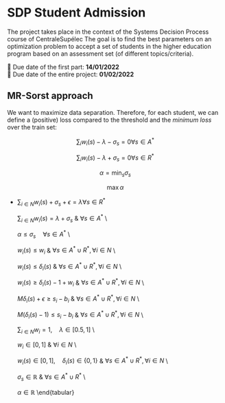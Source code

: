 # SDP Student Admission

The project takes place in the context of the Systems Decision Process course of CentraleSupélec
The goal is to find the best parameters on an optimization problem to accept a set of students in the higher education program based on an assessment set (of different topics/criteria).

:date: Due date of the first part: **14/01/2022** \
:date: Due date of the entire project: **01/02/2022**

## MR-Sorst approach
We want to maximize data separation. Therefore, for each student, we can define a (positive) loss compared to the threshold and the *minimum loss* over the train set:


```math
\sum_{i}{w_{i}(s)}-\lambda - \sigma_s = 0 \forall s \in A^*
```

```math
\sum_{i}{w_{i}(s)}-\lambda + \sigma_s = 0 \forall s \in R^*
```

```math
\alpha = \min_{s} \sigma_s 
```

```math
\max \alpha 
```

- $`\sum_{i \in N}{w_i(s)} + \sigma_s + \epsilon = \lambda \forall s \in R^*`$

    $\sum_{i \in N} w_i(s) = \lambda +  \sigma_s$ & $\forall s \in A^*$ \\

    $\alpha \leq \sigma_s \quad \forall s \in A^*$ \\

    $w_i(s) \leq w_i$ & $\forall s \in A^* \cup R^*, \forall i \in N$ \\

    $w_i(s) \leq \delta_i(s)$ & $\forall s \in A^* \cup R^*, \forall i \in N$ \\

    $w_i(s) \geq \delta_i(s) - 1 + w_i$ & $\forall s \in A^* \cup R^*, \forall i \in N$ \\

    $M\delta_i(s)+\epsilon \geq s_i - b_i$  & $\forall s \in A^* \cup R^*, \forall i \in N$ \\

    $M(\delta_i(s)-1) \leq s_i-b_i$ & $\forall s \in A^* \cup R^*, \forall i \in N$ \\

    $\sum_{i \in N}{w_i}=1, \quad \lambda \in [0.5, 1]$ \\
 
    $w_i \in [0, 1]$ & $\forall i \in N$ \\

    $w_i(s) \in [0, 1], \quad \delta_i(s) \in \{0, 1\}$ & $\forall s \in A^* \cup R^*, \forall i \in N$ \\

    $\sigma_s \in \mathbb{R}$ & $\forall s \in A^* \cup R^*$ \\

    $\alpha \in \mathbb{R}$
\end{tabular}
```
